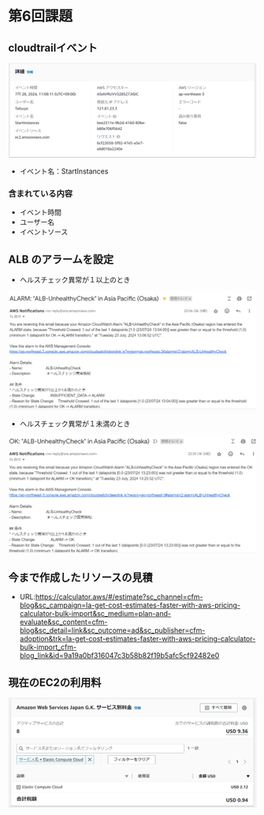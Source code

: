 # 第6回課題

## cloudtrailイベント

![cloudtrail](images06/cloudtrail.png)

* イベント名：StartInstances
### 含まれている内容
* イベント時間
* ユーザー名
* イベントソース

## ALB のアラームを設定

* ヘルスチェック異常が１以上のとき

![alarm](images06/alarm.png)

* ヘルスチェック異常が１未満のとき

![ok](images06/ok.png)

## 今まで作成したリソースの見積

* URL:https://calculator.aws/#/estimate?sc_channel=cfm-blog&sc_campaign=la-get-cost-estimates-faster-with-aws-pricing-calculator-bulk-import&sc_medium=plan-and-evaluate&sc_content=cfm-blog&sc_detail=link&sc_outcome=ad&sc_publisher=cfm-adoption&trk=la-get-cost-estimates-faster-with-aws-pricing-calculator-bulk-import_cfm-blog_link&id=9a19a0bf316047c3b58b82f19b5afc5cf92482e0

## 現在のEC2の利用料

![billing](images06/billing.png) 

